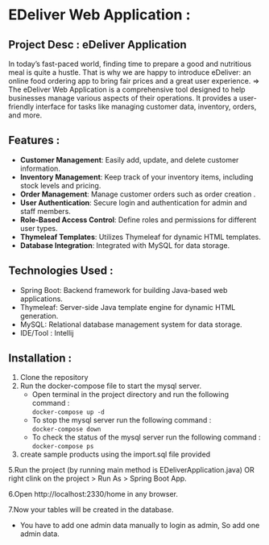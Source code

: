 # EDeliver Web Application : <br>

## Project Desc : eDeliver Application 
In today’s fast-paced world, finding time to prepare a good and nutritious meal is quite a hustle. 
That is why we are happy to introduce eDeliver: an online food ordering app to bring fair prices and a great user experience.
=> The eDeliver Web Application is a comprehensive tool designed to help businesses manage various aspects of their operations. 
          It provides a user-friendly interface for tasks like managing customer data, inventory, orders, and more.

## Features  :

- **Customer Management**: Easily add, update, and delete customer information.
- **Inventory Management**: Keep track of your inventory items, including stock levels and pricing.
- **Order Management**: Manage customer orders such as order creation .
- **User Authentication**: Secure login and authentication for admin and staff members.
- **Role-Based Access Control**: Define roles and permissions for different user types.
- **Thymeleaf Templates**: Utilizes Thymeleaf for dynamic HTML templates.
- **Database Integration**: Integrated with MySQL for data storage.


## Technologies Used :

- Spring Boot: Backend framework for building Java-based web applications.
- Thymeleaf: Server-side Java template engine for dynamic HTML generation.
- MySQL: Relational database management system for data storage.
- IDE/Tool : Intellij


## Installation :

1. Clone the repository 
2. Run the docker-compose file to start the mysql server. <br>
   - Open terminal in the project directory and run the following command : <br>
     `docker-compose up -d` <br>
   - To stop the mysql server run the following command : <br>
     `docker-compose down` <br>
   - To check the status of the mysql server run the following command : <br>
     `docker-compose ps` <br>
3. create sample products using the import.sql file provided

5.Run the project (by running main method is EDeliverApplication.java) OR right clink on the project > Run As > Spring Boot App. <br>

6.Open http://localhost:2330/home in any browser. <br>

7.Now your tables will be created in the database. <br>
   - You have to add one admin data manually to login as admin, So add one admin data. <br>